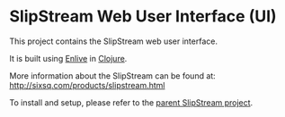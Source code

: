 SlipStream Web User Interface (UI) 
=================

This project contains the SlipStream web user interface.

It is built using [Enlive](https://github.com/cgrand/enlive) in [Clojure](http://clojure.org).

More information about the SlipStream can be found at: 
http://sixsq.com/products/slipstream.html

To install and setup, please refer to the [parent SlipStream project](https://github.com/slipstream/SlipStream).
